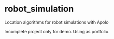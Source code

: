 # robot_simulation
Location algorithms for robot simulations with Apolo

Incomplete project only for demo. Using as portfolio.
